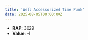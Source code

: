 ```yaml
---
title: 'Well Accessorized Time Punk'
date: 2025-08-05T00:00:00Z
---
```

- **RAP**: 3029
- **Value**: -1
